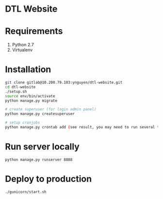 DTL Website
=====================================

# Requirements
1. Python 2.7
2. Virtualenv

# Installation
```bash
git clone gitlab@10.200.79.103:ynguyen/dtl-website.git
cd dtl-website
./setup.sh
source env/bin/activate
python manage.py migrate

# create superuser (for login admin panel)
python manage.py createsuperuser

# setup cronjobs
python manage.py crontab add (see result, you may need to run several times to resolve conflicts)

```
# Run server locally
```
python manage.py runserver 8888
```

# Deploy to production
```
./gunicorn/start.sh
```
